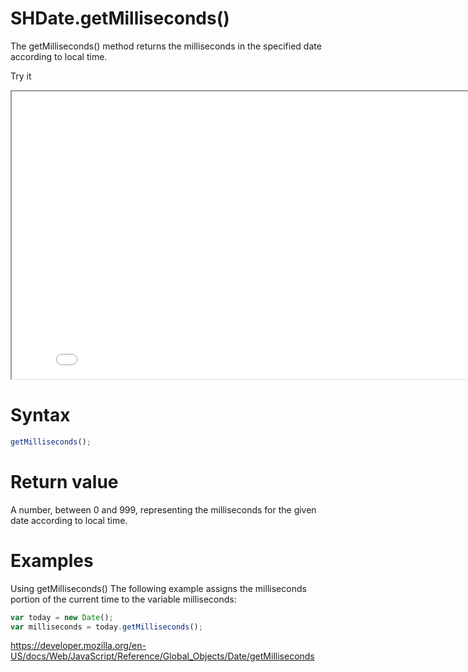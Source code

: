 # SHDate.getMilliseconds()

The getMilliseconds() method returns the milliseconds in the specified date according to local time.

Try it

<iframe style="width: 830px; height: 460px;" src="/SHDateTime-js/examples/live.html?function=getHours" title="MDN Web Docs Interactive Example" loading="lazy"></iframe>
<br/>

# Syntax

```js
getMilliseconds();
```

# Return value

A number, between 0 and 999, representing the milliseconds for the given date according to local time.

# Examples

Using getMilliseconds()
The following example assigns the milliseconds portion of the current time to the variable milliseconds:

```js
var today = new Date();
var milliseconds = today.getMilliseconds();
```

https://developer.mozilla.org/en-US/docs/Web/JavaScript/Reference/Global_Objects/Date/getMilliseconds
